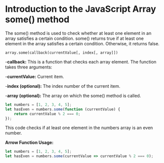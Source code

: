 # Introduction to the JavaScript Array some() method
The some() method is used to check whether at least one element in an array satisfies a certain condition. some() returns true if at least one element in the array satisfies a certain condition. Otherwise, it returns false.

`array.some(callback(currentValue[, index[, array]])`

-**callback:** This is a function that checks each array element. The function takes three arguments:

-**currentValue:** Current item.

-**index (optional):** The index number of the current item.

-**array (optional):** The array on which the some() method is called.
```javascript
let numbers = [1, 2, 3, 4, 5];
let hasEven = numbers.some(function (currentValue) {
    return currentValue % 2 === 0;
});
```
This code checks if at least one element in the numbers array is an even number.

**Arrow Function Usage:**

```javascript
let numbers = [1, 2, 3, 4, 5];
let hasEven = numbers.some(currentValue => currentValue % 2 === 0);
```














